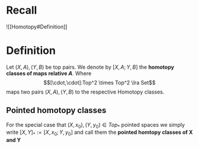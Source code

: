 # Recall
![[Homotopy#Definition]]
# Definition
Let $(X,A),(Y,B)$ be top pairs.
We denote by $[X,A;Y,B]$ the **homotopy classes of maps relative $A$**.
Where 
$$[\cdot,\cdot]:Top^2 \times Top^2 \lra Set$$ maps two pairs $(X,A), (Y,B)$ to the respective Homotopy classes.
## Pointed homotopy classes
For the special case that $(X,x_0),(Y,y_0) \in Top_*$  pointed spaces we simply write $[X,Y]_* := [X,x_0;Y,y_0]$ and call them the **pointed homtopy classes of X and Y**

